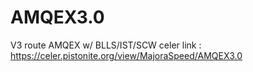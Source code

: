 # AMQEX3.0
V3 route AMQEX w/ BLLS/IST/SCW
celer link : https://celer.pistonite.org/view/MajoraSpeed/AMQEX3.0
